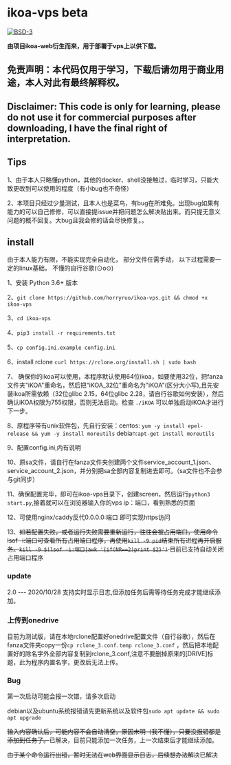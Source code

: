 # ikoa-vps   beta
[![BSD-3](https://img.shields.io/badge/LICENSE-BSD3-brightgreen.svg)](https://github.com/horryruo/multi-bot/blob/master/LICENSE)

**由项目ikoa-web衍生而来，用于部署于vps上以供下载。**  

## 免责声明：本代码仅用于学习，下载后请勿用于商业用途，本人对此有最终解释权。
## Disclaimer: This code is only for learning, please do not use it for commercial purposes after downloading, I have the final right of interpretation.
## Tips
1、由于本人只略懂python，其他的docker、shell没接触过，临时学习，只能大致更改到可以使用的程度（有小bug也不奇怪）

2、本项目只经过少量测试，且本人也是菜鸟，有bug在所难免。出现bug如果有能力的可以自己修修，可以直接提issue并把问题怎么解决贴出来。而只提无意义问题的概不回复。大bug且我会修的话会尽快修复。。


## install
  由于本人能力有限，不能实现完全自动化， 部分文件任需手动，
  以下过程需要一定的linux基础， 不懂的自行谷歌(⊙o⊙)
  
1、安装 Python 3.6+  版本

2、`git clone https://github.com/horryruo/ikoa-vps.git && chmod +x ikoa-vps` 

3、`cd ikoa-vps`  

4、`pip3 install -r requirements.txt`  

5、`cp config.ini.example config.ini` 

6、install rclone `curl https://rclone.org/install.sh | sudo bash`

7、 确保你的ikoa可以使用，本程序默认使用64位ikoa，如要使用32位，把fanza文件夹"iKOA"重命名，然后把"iKOA_32位"重命名为"iKOA"(区分大小写),且先安装ikoa所需依赖（32位glibc 2.15，64位glibc 2.28，请自行谷歌如何安装），然后确认iKOA权限为755权限，否则无法启动。检查 `./iKOA` 可以单独启动iKOA才进行下一步。

8、原程序带有unix软件包，先自行安装：centos: `yum -y install epel-release && yum -y install moreutils`     debian:`apt-get install moreutils`

9、配置config.ini,内有说明

10、原sa文件，请自行在fanza文件夹创建两个文件service_account_1.json、service_account_2.json，并分别把sa全部内容复制进去即可。（sa文件也不会参与git同步）

11、确保配置完毕，即可在ikoa-vps目录下，创建screen，然后运行`python3 start.py`,接着就可以在浏览器输入你的vps ip：端口，看到熟悉的页面

12、可使用nginx/caddy反代0.0.0.0:端口 即可实现https访问

13、<del>如若配置失败，或者运行失败需要重新运行，往往会被占用端口，使用命令lsof -i:端口可查看所有占用端口程序，再使用`kill -9 pid`结束所有进程再开启服务。`kill -9 $(lsof -i:端口|awk '{if(NR==2)print $2}')` </del>
目前已支持自动关闭占用端口程序

### update
2.0  --- 2020/10/28   支持实时显示日志,但添加任务后需等待任务完成才能继续添加。

### 上传到onedrive
目前为测试版，请在本地rclone配置好onedrive配置文件（自行谷歌），然后在fanza文件夹copy一份`cp rclone_3.conf.temp rclone_3.conf` ，然后把本地配置好的除名字外全部内容复制到rclone_3.conf,注意不要删掉原来的[DRIVE]标题，此为程序内置名字，更改后无法上传。
###  Bug
第一次启动可能会报一次错，请多次启动

debian以及ubuntu系统报错请先更新系统以及软件包`sudo apt update && sudo apt upgrade`

<del>输入内容确认后，可能内容不会自动清空，原因未明（我不懂），只要没报错都是添加到任务了。</del>已解决，目前只能添加一次任务，上一次结束后才能继续添加。

<del>由于某个命令运行出错，暂时无法在web界面显示日志，后续想办法解决</del>已解决



